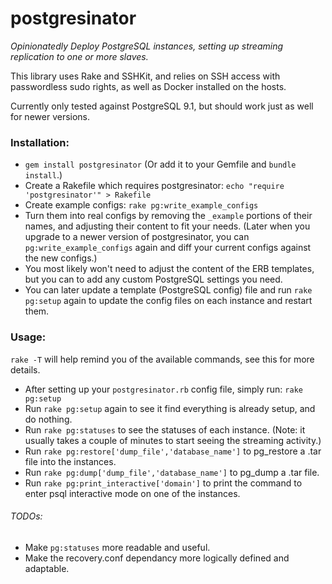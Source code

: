 postgresinator
============

*Opinionatedly Deploy PostgreSQL instances, setting up streaming replication to one or more slaves.*

This library uses Rake and SSHKit, and relies on SSH access with passwordless sudo rights, as well as Docker installed on the hosts.

Currently only tested against PostgreSQL 9.1, but should work just as well for newer versions.

### Installation:
* `gem install postgresinator` (Or add it to your Gemfile and `bundle install`.)
* Create a Rakefile which requires postgresinator:
`echo "require 'postgresinator'" > Rakefile`
* Create example configs:
`rake pg:write_example_configs`
* Turn them into real configs by removing the `_example` portions of their names, and adjusting their content to fit your needs. (Later when you upgrade to a newer version of postgresinator, you can `pg:write_example_configs` again and diff your current configs against the new configs.)
* You most likely won't need to adjust the content of the ERB templates, but you can to add any custom PostgreSQL settings you need.
* You can later update a template (PostgreSQL config) file and run `rake pg:setup` again to update the config files on each instance and restart them.

### Usage:
`rake -T` will help remind you of the available commands, see this for more details.
* After setting up your `postgresinator.rb` config file, simply run:
`rake pg:setup`
* Run `rake pg:setup` again to see it find everything is already setup, and do nothing.
* Run `rake pg:statuses` to see the statuses of each instance. (Note: it usually takes a couple of minutes to start seeing the streaming activity.)
* Run `rake pg:restore['dump_file','database_name']` to pg_restore a .tar file into the instances.
* Run `rake pg:dump['dump_file','database_name']` to pg_dump a .tar file.
* Run `rake pg:print_interactive['domain']` to print the command to enter psql interactive mode on one of the instances.

###### TODOs:
* Make `pg:statuses` more readable and useful.
* Make the recovery.conf dependancy more logically defined and adaptable.
